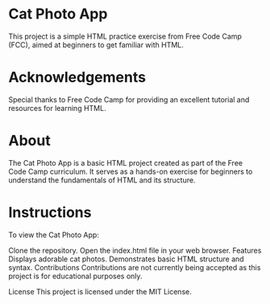 # Cat Photo App
This project is a simple HTML practice exercise from Free Code Camp (FCC), aimed at beginners to get familiar with HTML.

# Acknowledgements
Special thanks to Free Code Camp for providing an excellent tutorial and resources for learning HTML.

# About
The Cat Photo App is a basic HTML project created as part of the Free Code Camp curriculum. It serves as a hands-on exercise for beginners to understand the fundamentals of HTML and its structure.

# Instructions
To view the Cat Photo App:

Clone the repository.
Open the index.html file in your web browser.
Features
Displays adorable cat photos.
Demonstrates basic HTML structure and syntax.
Contributions
Contributions are not currently being accepted as this project is for educational purposes only.

License
This project is licensed under the MIT License.